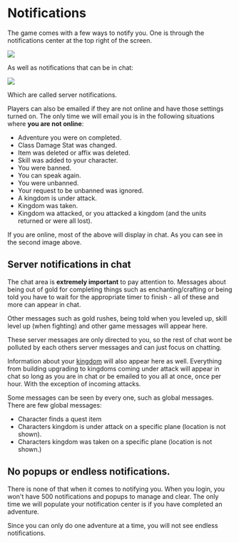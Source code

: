 # Notifications

The game comes with a few ways to notify you. One is through the notifications center at the top right of the screen.

<div class="mb-4">
    <a href="/storage/info/notifications/images/notification.png" class="glightbox">
        <img src="/storage/info/notifications/images/notification.png" class="img-fluid" />
    </a>
</div>

As well as notifications that can be in chat:

<div class="mb-4">
    <a href="/storage/info/notifications/images/server-notification.png" class="glightbox">
        <img src="/storage/info/notifications/images/server-notification.png" class="img-fluid" />
    </a>
</div>

Which are called server notifications.

Players can also be emailed if they are not online and have those settings turned on. The only time we will email you is in the following situations where **you are not online**:

- Adventure you were on completed.
- Class Damage Stat was changed.
- Item was deleted or affix was deleted.
- Skill was added to your character.
- You were banned.
- You can speak again.
- You were unbanned.
- Your request to be unbanned was ignored.
- A kingdom is under attack.
- Kingdom was taken.
- Kingdom wa attacked, or you attacked a kingdom (and the units returned or were all lost).

If you are online, most of the above will display in chat. As you can see in the second image above.

## Server notifications in chat

The chat area is **extremely important** to pay attention to. Messages about being out of gold for completing things such as enchanting/crafting or being told you have to wait for the appropriate timer to finish - all of these and more can appear in chat.

Other messages such as gold rushes, being told when you leveled up, skill level up (when fighting) and other game messages will appear here.

These server messages are only directed to you, so the rest of chat wont be polluted by each others server messages and can just focus on chatting.

Information about your [kingdom]() will also appear here as well. Everything from building upgrading to kingdoms coming under attack will appear in chat so long as you are in chat or be emailed to you all at once, once per hour. With the exception of incoming attacks.

Some messages can be seen by every one, such as global messages. There are few global messages:

- Character finds a quest item
- Characters kingdom is under attack on a specific plane (location is not shown).
- Characters kingdom was taken on a specific plane (location is not shown.)

## No popups or endless notifications.

There is none of that when it comes to notifying you. When you login, you won't have 500 notifications and popups to manage and clear. The only time we will populate your notification center is if you have completed an adventure.

Since you can only do one adventure at a time, you will not see endless notifications.



